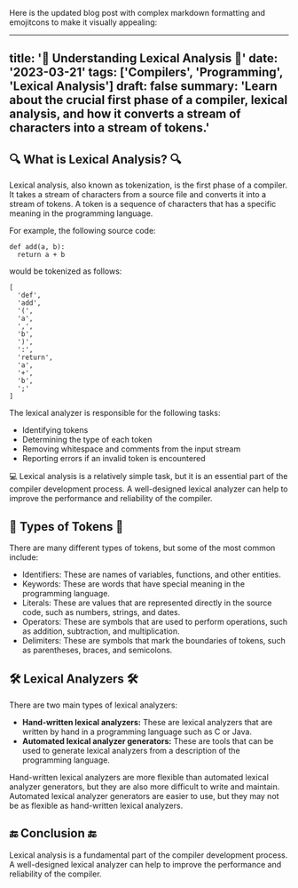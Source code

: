 Here is the updated blog post with complex markdown formatting and emojitcons to make it visually appealing:

---
title: '🤖 Understanding Lexical Analysis 🤖'
date: '2023-03-21'
tags: ['Compilers', 'Programming', 'Lexical Analysis']
draft: false
summary: 'Learn about the crucial first phase of a compiler, lexical analysis, and how it converts a stream of characters into a stream of tokens.'
---

## 🔍 What is Lexical Analysis? 🔍

Lexical analysis, also known as tokenization, is the first phase of a compiler. It takes a stream of characters from a source file and converts it into a stream of tokens. A token is a sequence of characters that has a specific meaning in the programming language.

For example, the following source code:

```
def add(a, b):
  return a + b
```

would be tokenized as follows:

```
[
  'def',
  'add',
  '(',
  'a',
  ',',
  'b',
  ')',
  ':',
  'return',
  'a',
  '+',
  'b',
  ';'
]
```

The lexical analyzer is responsible for the following tasks:

* Identifying tokens
* Determining the type of each token
* Removing whitespace and comments from the input stream
* Reporting errors if an invalid token is encountered

💻 Lexical analysis is a relatively simple task, but it is an essential part of the compiler development process. A well-designed lexical analyzer can help to improve the performance and reliability of the compiler.

## 💬 Types of Tokens 💬

There are many different types of tokens, but some of the most common include:

* Identifiers: These are names of variables, functions, and other entities.
* Keywords: These are words that have special meaning in the programming language.
* Literals: These are values that are represented directly in the source code, such as numbers, strings, and dates.
* Operators: These are symbols that are used to perform operations, such as addition, subtraction, and multiplication.
* Delimiters: These are symbols that mark the boundaries of tokens, such as parentheses, braces, and semicolons.

## 🛠️ Lexical Analyzers 🛠️

There are two main types of lexical analyzers:

* **Hand-written lexical analyzers:** These are lexical analyzers that are written by hand in a programming language such as C or Java.
* **Automated lexical analyzer generators:** These are tools that can be used to generate lexical analyzers from a description of the programming language.

Hand-written lexical analyzers are more flexible than automated lexical analyzer generators, but they are also more difficult to write and maintain. Automated lexical analyzer generators are easier to use, but they may not be as flexible as hand-written lexical analyzers.

## 🔚 Conclusion 🔚

Lexical analysis is a fundamental part of the compiler development process. A well-designed lexical analyzer can help to improve the performance and reliability of the compiler.